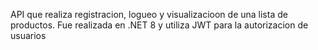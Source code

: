 API que realiza registracion, logueo y visualizacioon de una lista de productos. Fue realizada en .NET 8 y utiliza JWT para la autorizacion de usuarios
